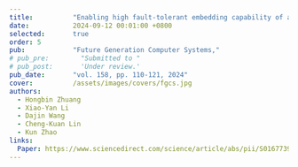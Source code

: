 ```yaml
---
title:          "Enabling high fault-tolerant embedding capability of alternating group graphs"
date:           2024-09-12 00:01:00 +0800
selected:       true
order: 5
pub:            "Future Generation Computer Systems,"
# pub_pre:        "Submitted to "
# pub_post:       'Under review.'
pub_date:       "vol. 158, pp. 110-121, 2024"
cover:          /assets/images/covers/fgcs.jpg
authors:
  - Hongbin Zhuang
  - Xiao-Yan Li
  - Dajin Wang
  - Cheng-Kuan Lin
  - Kun Zhao
links:
  Paper: https://www.sciencedirect.com/science/article/abs/pii/S0167739X24001481
---
```

